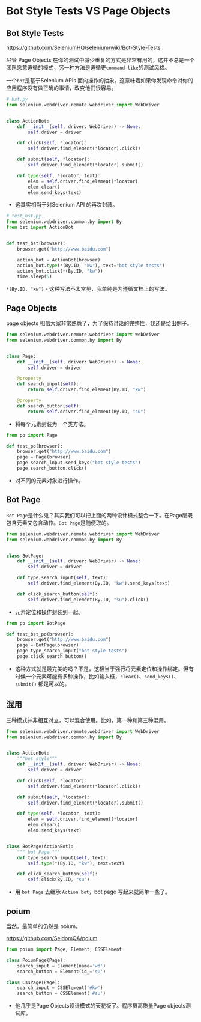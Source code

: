 
# Bot Style Tests VS Page Objects

## Bot Style Tests

https://github.com/SeleniumHQ/selenium/wiki/Bot-Style-Tests

尽管 Page Objects 在你的测试中减少重复的方式是非常有用的，这并不总是一个团队愿意遵循的模式，另一种方法是遵循更`command-like`的测试风格。

一个`bot`是基于Selenium APIs 面向操作的抽象。这意味着如果你发现命令对你的应用程序没有做正确的事情，改变他们很容易。


```py
# bst.py
from selenium.webdriver.remote.webdriver import WebDriver


class ActionBot:
    def __init__(self, driver: WebDriver) -> None:
        self.driver = driver

    def click(self, *locator):
        self.driver.find_element(*locator).click()

    def submit(self, *locator):
        self.driver.find_element(*locator).submit()

    def type(self, *locator, text):
        elem = self.driver.find_element(*locator)
        elem.clear()
        elem.send_keys(text)
```

* 这其实相当于对Selenium API 的再次封装。

```py
# test_bst.py
from selenium.webdriver.common.by import By
from bst import ActionBot


def test_bst(browser):
    browser.get("http://www.baidu.com")

    action_bot = ActionBot(browser)
    action_bot.type(*(By.ID, "kw"), text="bot style tests")
    action_bot.click(*(By.ID, "kw"))
    time.sleep(5)
```

`*(By.ID, "kw")` - 这种写法不太常见，我单纯是为遵循文档上的写法。



## Page Objects

page objects 相信大家非常熟悉了，为了保持讨论的完整性，我还是给出例子。

```py
from selenium.webdriver.remote.webdriver import WebDriver
from selenium.webdriver.common.by import By


class Page:
    def __init__(self, driver: WebDriver) -> None:
        self.driver = driver

    @property
    def search_input(self):
        return self.driver.find_element(By.ID, "kw")

    @property
    def search_button(self):
        return self.driver.find_element(By.ID, "su")
```

* 将每个元素封装为一个类方法。

```py
from po import Page

def test_po(browser):
    browser.get("http://www.baidu.com")
    page = Page(browser)
    page.search_input.send_keys("bot style tests")
    page.search_button.click()
```

* 对不同的元素对象进行操作。


## Bot Page

`Bot Page`是什么鬼？其实我们可以把上面的两种设计模式整合一下。在Page层既包含元素又包含动作。`Bot Page`是随便取的。

```py
from selenium.webdriver.remote.webdriver import WebDriver
from selenium.webdriver.common.by import By


class BotPage:
    def __init__(self, driver: WebDriver) -> None:
        self.driver = driver

    def type_search_input(self, text):
        self.driver.find_element(By.ID, "kw").send_keys(text)

    def click_search_button(self):
        self.driver.find_element(By.ID, "su").click()

```

* 元素定位和操作封装到一起。

```py
from po import BotPage

def test_bst_po(browser):
    browser.get("http://www.baidu.com")
    page = BotPage(browser)
    page.type_search_input("bot style tests")
    page.click_search_button()
```

* 这种方式就是最完美的吗？不是，这相当于强行将元素定位和操作绑定。但有时候一个元素可能有多种操作，比如输入框，`clear()`、`send_keys()`、`submit()` 都是可以的。

## 混用

三种模式并非相互对立，可以混合使用。比如，第一种和第三种混用。

```py
from selenium.webdriver.remote.webdriver import WebDriver
from selenium.webdriver.common.by import By


class ActionBot:
    """bot style"""
    def __init__(self, driver: WebDriver) -> None:
        self.driver = driver

    def click(self, *locator):
        self.driver.find_element(*locator).click()

    def submit(self, *locator):
        self.driver.find_element(*locator).submit()

    def type(self, *locator, text):
        elem = self.driver.find_element(*locator)
        elem.clear()
        elem.send_keys(text)


class BotPage(ActionBot):
    """ bot Page """
    def type_search_input(self, text):
        self.type(*(By.ID, "kw"), text=text)

    def click_search_button(self):
        self.click(By.ID, "su")
```

* 用 `bot Page` 去继承 `Action bot`，bot page 写起来就简单一些了。


## poium

当然，最简单的仍然是 poium。

https://github.com/SeldomQA/poium

```py
from poium import Page, Element, CSSElement

class PoiumPage(Page):
    search_input = Element(name='wd')
    search_button = Element(id_='su')

class CssPage(Page):
    search_input = CSSElement('#kw')
    search_button = CSSElement('#su')
```

* 他几乎是Page Objects设计模式的天花板了。程序员高质量Page objects测试库。

